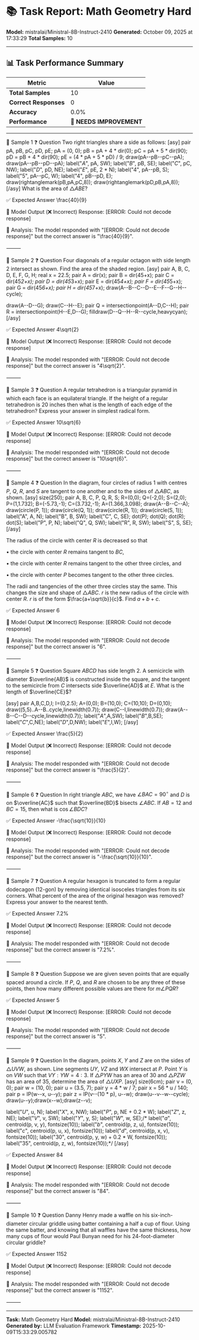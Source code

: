 # 📚 Task Report: Math Geometry Hard

**Model:** mistralai/Ministral-8B-Instruct-2410
**Generated:** October 09, 2025 at 17:33:29
**Total Samples:** 10

---

## 📊 Task Performance Summary

| Metric | Value |
| ------ | ----- |
| **Total Samples** | 10 |
| **Correct Responses** | 0 |
| **Accuracy** | 0.0% |
| **Performance** | 🔴 **NEEDS IMPROVEMENT** |

---

📝 Sample 1
❓ Question
Two right triangles share a side as follows: [asy]
pair pA, pB, pC, pD, pE;
pA = (0, 0);
pB = pA + 4 * dir(0);
pC = pA + 5 * dir(90);
pD = pB + 4 * dir(90);
pE = (4 * pA + 5 * pD) / 9;
draw(pA--pB--pC--pA);
draw(pA--pB--pD--pA);
label("$A$", pA, SW);
label("$B$", pB, SE);
label("$C$", pC, NW);
label("$D$", pD, NE);
label("$E$", pE, 2 * N);
label("$4$", pA--pB, S);
label("$5$", pA--pC, W);
label("$4$", pB--pD, E);
draw(rightanglemark(pB,pA,pC,8));
draw(rightanglemark(pD,pB,pA,8));
[/asy] What is the area of $\triangle ABE$?

✅ Expected Answer
\frac{40}{9}

🤖 Model Output (❌ Incorrect)
Response: [ERROR: Could not decode response]

💬 Analysis:
The model responded with "[ERROR: Could not decode response]" but the correct answer is "\frac{40}{9}".

⸻

📝 Sample 2
❓ Question
Four diagonals of a regular octagon with side length 2 intersect as shown.  Find the area of the shaded region. [asy]
pair A, B, C, D, E, F, G, H;
real x = 22.5;
pair A = dir(x);
pair B = dir(45+x);
pair C = dir(45*2+x);
pair D = dir(45*3+x);
pair E = dir(45*4+x);
pair F = dir(45*5+x);
pair G = dir(45*6+x);
pair H = dir(45*7+x);
draw(A--B--C--D--E--F--G--H--cycle);

draw(A--D--G);
draw(C--H--E);
pair Q = intersectionpoint(A--D,C--H);
pair R = intersectionpoint(H--E,D--G);
filldraw(D--Q--H--R--cycle,heavycyan);
[/asy]

✅ Expected Answer
4\sqrt{2}

🤖 Model Output (❌ Incorrect)
Response: [ERROR: Could not decode response]

💬 Analysis:
The model responded with "[ERROR: Could not decode response]" but the correct answer is "4\sqrt{2}".

⸻

📝 Sample 3
❓ Question
A regular tetrahedron is a triangular pyramid in which each face is an equilateral triangle.  If the height of a regular tetrahedron is 20 inches then what is the length of each edge of the tetrahedron? Express your answer in simplest radical form.

✅ Expected Answer
10\sqrt{6}

🤖 Model Output (❌ Incorrect)
Response: [ERROR: Could not decode response]

💬 Analysis:
The model responded with "[ERROR: Could not decode response]" but the correct answer is "10\sqrt{6}".

⸻

📝 Sample 4
❓ Question
In the diagram, four circles of radius 1 with centres $P$, $Q$, $R$, and $S$ are tangent to one another and to the sides of $\triangle ABC$, as shown. [asy]
size(250);
pair A, B, C, P, Q, R, S;
R=(0,0);
Q=(-2,0);
S=(2,0);
P=(1,1.732);
B=(-5.73,-1);
C=(3.732,-1);
A=(1.366,3.098);
draw(A--B--C--A);
draw(circle(P, 1));
draw(circle(Q, 1));
draw(circle(R, 1));
draw(circle(S, 1));
label("A", A, N);
label("B", B, SW);
label("C", C, SE);
dot(P);
dot(Q);
dot(R);
dot(S);
label("P", P, N);
label("Q", Q, SW);
label("R", R, SW);
label("S", S, SE);
[/asy]

The radius of the circle with center $R$ is decreased so that

$\bullet$ the circle with center $R$ remains tangent to $BC$,

$\bullet$ the circle with center $R$ remains tangent to the other three circles, and

$\bullet$ the circle with center $P$ becomes tangent to the other three circles.

The radii and tangencies of the other three circles stay the same. This changes the size and shape of $\triangle ABC$. $r$ is the new radius of the circle with center $R$. $r$ is of the form $\frac{a+\sqrt{b}}{c}$. Find $a+b+c$.

✅ Expected Answer
6

🤖 Model Output (❌ Incorrect)
Response: [ERROR: Could not decode response]

💬 Analysis:
The model responded with "[ERROR: Could not decode response]" but the correct answer is "6".

⸻

📝 Sample 5
❓ Question
Square $ABCD$ has side length 2. A semicircle with diameter $\overline{AB}$ is constructed inside the square, and the tangent to the semicircle from $C$ intersects side $\overline{AD}$ at $E$. What is the length of $\overline{CE}$?

[asy]
pair A,B,C,D,I;
I=(0,2.5);
A=(0,0);
B=(10,0);
C=(10,10);
D=(0,10);
draw((5,5)..A--B..cycle,linewidth(0.7));
draw(C--I,linewidth(0.7));
draw(A--B--C--D--cycle,linewidth(0.7));
label("$A$",A,SW);
label("$B$",B,SE);
label("$C$",C,NE);
label("$D$",D,NW);
label("$E$",I,W);
[/asy]

✅ Expected Answer
\frac{5}{2}

🤖 Model Output (❌ Incorrect)
Response: [ERROR: Could not decode response]

💬 Analysis:
The model responded with "[ERROR: Could not decode response]" but the correct answer is "\frac{5}{2}".

⸻

📝 Sample 6
❓ Question
In right triangle $ABC$, we have $\angle BAC = 90^\circ$ and $D$ is on $\overline{AC}$ such that $\overline{BD}$ bisects $\angle ABC$. If $AB = 12$ and $BC = 15$, then what is $\cos \angle BDC$?

✅ Expected Answer
-\frac{\sqrt{10}}{10}

🤖 Model Output (❌ Incorrect)
Response: [ERROR: Could not decode response]

💬 Analysis:
The model responded with "[ERROR: Could not decode response]" but the correct answer is "-\frac{\sqrt{10}}{10}".

⸻

📝 Sample 7
❓ Question
A regular hexagon is truncated to form a regular dodecagon (12-gon) by removing identical isosceles triangles from its six corners. What percent of the area of the original hexagon was removed? Express your answer to the nearest tenth.

✅ Expected Answer
7.2\%

🤖 Model Output (❌ Incorrect)
Response: [ERROR: Could not decode response]

💬 Analysis:
The model responded with "[ERROR: Could not decode response]" but the correct answer is "7.2\%".

⸻

📝 Sample 8
❓ Question
Suppose we are given seven points that are equally spaced around a circle.  If $P$, $Q$, and $R$ are chosen to be any three of these points, then how many different possible values are there for $m\angle PQR$?

✅ Expected Answer
5

🤖 Model Output (❌ Incorrect)
Response: [ERROR: Could not decode response]

💬 Analysis:
The model responded with "[ERROR: Could not decode response]" but the correct answer is "5".

⸻

📝 Sample 9
❓ Question
In the diagram, points $X$, $Y$ and $Z$ are on the sides of $\triangle UVW$, as shown.  Line segments $UY$, $VZ$ and $WX$ intersect at $P$.  Point $Y$ is on $VW$ such that $VY:YW=4:3$. If $\triangle PYW$ has an area of 30 and $\triangle PZW$ has an area of 35, determine the area of $\triangle UXP$. [asy]
size(6cm);
pair v = (0, 0); pair w = (10, 0); pair u = (3.5, 7);
pair y = 4 * w / 7;
pair x = 56 * u / 140;
pair p = IP(w--x, u--y);
pair z = IP(v--(10 * p), u--w);
draw(u--v--w--cycle);
draw(u--y);draw(x--w);draw(z--v);

label("$U$", u, N);
label("$X$", x, NW);
label("$P$", p, NE + 0.2 * W);
label("$Z$", z, NE);
label("$V$", v, SW);
label("$Y$", y, S);
label("$W$", w, SE);/*
label("$a$", centroid(p, v, y), fontsize(10));
label("$b$", centroid(p, z, u), fontsize(10));
label("$c$", centroid(p, u, x), fontsize(10));
label("$d$", centroid(p, x, v), fontsize(10));
label("$30$", centroid(p, y, w) + 0.2 * W, fontsize(10));
label("$35$", centroid(p, z, w), fontsize(10));*/
[/asy]

✅ Expected Answer
84

🤖 Model Output (❌ Incorrect)
Response: [ERROR: Could not decode response]

💬 Analysis:
The model responded with "[ERROR: Could not decode response]" but the correct answer is "84".

⸻

📝 Sample 10
❓ Question
Danny Henry made a waffle on his six-inch-diameter circular griddle using batter containing a half a cup of flour. Using the same batter, and knowing that all waffles have the same thickness, how many cups of flour would Paul Bunyan need for his 24-foot-diameter circular griddle?

✅ Expected Answer
1152

🤖 Model Output (❌ Incorrect)
Response: [ERROR: Could not decode response]

💬 Analysis:
The model responded with "[ERROR: Could not decode response]" but the correct answer is "1152".

⸻

---

**Task:** Math Geometry Hard
**Model:** mistralai/Ministral-8B-Instruct-2410
**Generated by:** LLM Evaluation Framework
**Timestamp:** 2025-10-09T15:33:29.005782